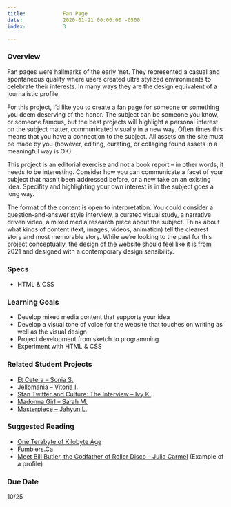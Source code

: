 ```yaml
---
title:            Fan Page
date:             2020-01-21 00:00:00 -0500
index:            3

---
```


### Overview
<p style="clear: both;">
  Fan pages were hallmarks of the early ‘net. They represented a casual and spontaneous quality where users created ultra stylized environments to celebrate their interests. In many ways they are the design equivalent of a journalistic profile.
  </p>
  For this project, I’d like you to create a fan page for someone or something you deem deserving of the honor. The subject can be someone you know, or someone famous, but the best projects will highlight a personal interest on the subject matter, communicated visually in a new way. Often times this means that you have a connection to the subject. All assets on the site must be made by you (however, editing, curating, or collaging found assets in a meaningful way is OK).
  <p>
    This project is an editorial exercise and not a book report – in other words, it needs to be interesting. Consider how you can communicate a facet of your subject that hasn’t been addressed before, or a new take on an existing idea. Specifity and highlighting your own interest is in the subject goes a long way.
  </p>
  <p>
    The format of the content is open to interpretation. You could consider a question-and-answer style interview, a curated visual study, a narrative driven video, a mixed media research piece about the subject. Think about what kinds of content (text, images, videos, animation) tell the clearest story and most memorable story. While we’re looking to the past for this project conceptually, the design of the website should feel like it is from 2021 and designed with a contemporary design sensibility.
  </p>


### Specs
- HTML & CSS

### Learning Goals
- Develop mixed media content that supports your idea
- Develop a visual tone of voice for the website that touches on writing as well as the visual design
- Project development from sketch to programming
- Experiment with HTML & CSS

### Related Student Projects
- <a href="https://soniamshah.github.io/et-cetera/index.html" target="_blank">Et Cetera – Sonia S.</a>
- <a href="https://diluv059.github.io/projects/obsessions/index.html" target="_blank">Jellomania – Vitoria I.</a>
- <a href="https://kurni452.github.io/zine/index.html">Stan Twitter and Culture: The Interview – Ivy K.</a>
- <a href="https://fan-page-home.glitch.me/">Madonna Girl – Sarah M.</a>
- <a href="https://leej312.github.io/studio/masterpiece/index.html">Masterpiece – Jahyun L.</a>


### Suggested Reading
- <a href="https://anthology.rhizome.org/one-terabyte-of-kilobyte-age" target="_blank">One Terabyte of Kilobyte Age</a>
- <a href="https://fumblers.ca/" target="_blank">Fumblers.Ca</a>
- <a href="https://www.nytimes.com/2020/12/30/arts/dance/bill-butler-empire-rollerdrome.html" target="_blank">Meet Bill Butler, the Godfather of Roller Disco – Julia Carmel</a> (Example of a profile)


### Due Date
10/25